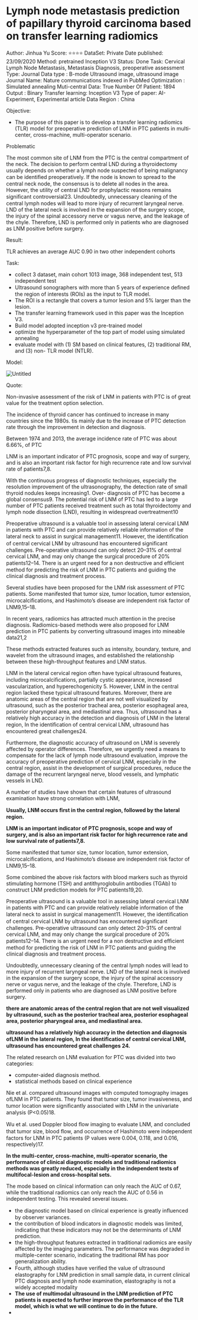# Lymph node metastasis prediction of papillary thyroid carcinoma based on transfer learning radiomics

Author: Jinhua Yu
Score: ⭐️⭐️⭐️⭐️
DataSet: Private
Date published: 23/09/2020
Method: pretrained Inception V3 
Status: Done
Task: Cervical Lymph Node Metastasis, Metastasis Diagnosis, preoperative assessment
Type: Journal
Data type : B-mode Ultrasound image, ultrasound image
Journal Name: Nature communications indexed in PubMed
Optimization : Simulated annealing
Muti-central Data: True
Number Of Patient: 1894
Output : Binary
Transfer learning: Inception V3
Type of paper: AI-Experiment, Experimental article
Data Region : China

Objective:

- The purpose of this paper is to develop a transfer learning radiomics (TLR) model for preoperative prediction of LNM in PTC patients in multi-center, cross-machine, multi-operator scenario.
    
    

Problematic

The most common site of LNM from the PTC is the central compartment of the neck. The decision to perform central LND during a thyroidectomy usually depends on whether a lymph node suspected of being malignancy can be identiﬁed preoperatively. If the node is known to spread to the central neck node, the consensus is to delete all nodes in the area. However, the utility of central LND for prophylactic reasons remains signiﬁcant controversial23. Undoubtedly, unnecessary cleaning of the central lymph nodes will lead to more injury of recurrent laryngeal nerve. LND of the lateral neck is involved in the expansion of the surgery scope, the injury of the spinal accessory nerve or vagus nerve, and the leakage of the chyle. Therefore, LND is performed only in patients who are diagnosed as LNM positive before surgery.

Result:

TLR achieves an average AUC 0.90 in two other independent cohorts

Task:

- collect 3 dataset, main cohort  1013 image,  368 independent test, 513 independent test
- Ultrasound sonographers with more than 5 years of experience deﬁned the region of interests (ROIs) as the input to TLR model.
- The ROI is a rectangle that covers a tumor lesion and 5% larger than the lesion.
- The transfer learning framework used in this paper was the Inception V3.
- Build model adopted inception v3 pre-trained model
- optimize the hyperparameter of the top part  of model using simulated annealing
- evaluate model with (1) SM based on clinical features, (2) traditional RM, and (3) non-
TLR model (NTLR).

Model:

![Untitled](Lymph%20node%20metastasis%20prediction%20of%20papillary%20thyr%2014a1c662413a411f8b1dd2a14b851918/Untitled.png)

Quote:

Non-invasive  assessment of the risk of LNM in patients with PTC is of great value for the treatment option selection.

The incidence of thyroid cancer has continued to increase in many countries since the 1980s. tis mainly due to the increase of PTC detection rate through the improvement in detection and diagnosis.

Between 1974 and 2013, the average incidence rate of PTC was about 6.66%, of PTC

LNM is an important indicator of PTC prognosis, scope and way of surgery, and is also an important risk factor for high recurrence rate and low survival rate of patients7,8.

With the continuous progress of diagnostic techniques, especially the resolution improvement of the ultrasonography, the detection rate of small thyroid nodules keeps increasing1. Over- diagnosis of PTC has become a global consensus9. The potential risk of LNM of PTC has led to a large number of PTC patients received treatment such as total thyroidectomy and lymph node dissection (LND), resulting in widespread overtreatment10

Preoperative ultrasound is a valuable tool in assessing lateral cervical LNM in patients with PTC and can provide relatively reliable information of the lateral neck to assist in surgical
 management11. However, the identiﬁcation of central cervical LNM by ultrasound has encountered signiﬁcant challenges. Pre-operative ultrasound can only detect 20–31% of central cervical LNM, and may only change the surgical procedure of 20% patients12–14. There is an urgent need for a non destructive and efﬁcient method for predicting the risk of LNM in PTC patients and guiding the clinical diagnosis and treatment process.

Several studies have been proposed for the LNM risk assessment of PTC patients. Some manifested that tumor size, tumor location, tumor extension, microcalciﬁcations, and Hashimoto’s disease are independent risk factor of LNM9,15–18.

In recent years, radiomics has attracted much attention in the precise diagnosis. Radiomics-based methods were also proposed for LNM prediction in PTC patients by converting ultrasound images into mineable data21,2

These methods extracted features such as intensity, boundary, texture, and wavelet from the ultrasound images, and established the relationship between these high-throughput features and LNM status.

LNM in the lateral cervical region often have typical ultrasound features, including microcalciﬁcations, partially cystic appearance, increased vascularization, and hyperechogenicity 5. However, LNM in the central region lacked these typical ultrasound features. Moreover, there are anatomic areas of the central region that are not well visualized by ultrasound, such as the posterior tracheal area, posterior esophageal area, posterior pharyngeal area, and mediastinal area. Thus, ultrasound has a relatively high accuracy in the detection and diagnosis of LNM in the lateral region, In the identiﬁcation of central cervical LNM, ultrasound has encountered great challenges24.

Furthermore, the diagnostic accuracy of ultrasound on LNM is severely affected by operator differences. Therefore, we urgently  need a means to compensate for the lack of lymph node ultrasound evaluation, improve the accuracy of preoperative prediction of cervical LNM, especially in the central region, assist in the development of surgical procedures, reduce the damage of the recurrent laryngeal nerve, blood vessels, and lymphatic vessels in LND.

A number of studies have shown that certain features of ultrasound examination have strong correlation with LNM,

**Usually, LNM occurs ﬁrst in the central region, followed by the lateral region.**

**LNM is an important indicator of PTC prognosis, scope and way of surgery, and is also an important risk factor for high recurrence rate and low survival rate of patients7,8.**

Some manifested that tumor size, tumor location, tumor extension, microcalciﬁcations, and Hashimoto’s disease are independent risk factor of LNM9,15–18.

Some combined the above risk factors with blood markers such as thyroid stimulating hormone (TSH) and antithyroglobulin antibodies (TGAb) to construct LNM prediction models for PTC patients19,20.

Preoperative ultrasound is a valuable tool in assessing lateral cervical LNM in patients with PTC and can provide relatively reliable information of the lateral neck to assist in surgical management11. However, the identiﬁcation of central cervical LNM by ultrasound has encountered signiﬁcant challenges. Pre-operative ultrasound can only detect 20–31% of central cervical LNM, and may only change the surgical procedure of 20% patients12–14. There is an urgent need for a non destructive and efﬁcient method for predicting the risk of LNM in PTC patients and guiding the clinical diagnosis and treatment process.

Undoubtedly, unnecessary cleaning of the central lymph nodes will lead to more injury of recurrent laryngeal nerve. LND of the lateral neck is involved in the expansion of the surgery scope, the injury of the spinal accessory nerve or vagus nerve, and the leakage of the chyle. Therefore, LND is performed only in patients who are diagnosed as LNM positive before surgery.

**there are anatomic areas of the central region that are not well visualized by ultrasound, such as the posterior tracheal area, posterior esophageal area, posterior pharyngeal area, and mediastinal area.**

**ultrasound has a relatively high accuracy in the detection and diagnosis ofLNM in the lateral region, In the identiﬁcation of central cervical LNM, ultrasound has encountered great
challenges 24.**

The related research on LNM evaluation for PTC was divided into two categories:

- computer-aided diagnosis method.
- statistical methods based on clinical experience

Nie et al. compared ultrasound images with computed tomography images ofLNM in PTC patients. They found that tumor size, tumor invasiveness, and tumor location were signiﬁcantly associated with LNM in the univariate analysis (P<0.05)18.

Wu et al. used Doppler blood ﬂow imaging to evaluate LNM, and concluded that tumor size, blood ﬂow, and occurrence of Hashimoto were independent factors for LNM in PTC patients (P values were 0.004, 0.118, and 0.016, respectively)17.

**In the multi-center, cross-machine, multi-operator scenario, the performance of clinical diagnostic models and traditional radiomics methods was greatly reduced, especially in the independent tests of multifocal-lesion and cross-hospital sets.**

The mode based on clinical information can only reach the AUC of 0.67, while the
traditional radiomics can only reach the AUC of 0.56 in independent testing. This revealed several issues.

- the diagnostic model based on clinical experience is greatly inﬂuenced by observer variances.
- the contribution of blood indicators in diagnostic models was limited, indicating that these indicators may not be the determinants of LNM prediction.
- the high-throughput features extracted in traditional radiomics are easily affected by the imaging parameters. The performance was degraded in multiple-center scenario, indicating the traditional RM has poor generalization ability.
- Fourth, although studies have veriﬁed the value of ultrasound elastography for LNM prediction in small sample data, in current clinical PTC diagnosis and lymph node examination, elastography is not a widely accepted modality
- **The use of multimodal ultrasound in the LNM prediction of PTC patients is expected to further improve the performance of the TLR model, which is what we will continue to do in the future.**
-